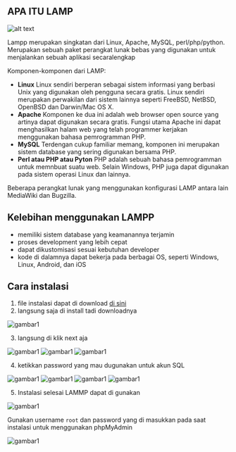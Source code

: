## APA ITU LAMP

![alt text](./src/lampu.jpg)

Lampp merupakan singkatan dari Linux, Apache, MySQL, perl/php/python. Merupakan sebuah paket perangkat lunak bebas yang digunakan untuk menjalankan sebuah aplikasi secaralengkap

Komponen-komponen dari LAMP:
- **Linux** Linux sendiri berperan sebagai sistem informasi yang berbasi Unix yang digunakan oleh pengguna secara gratis. Linux sendiri merupakan perwakilan dari sistem lainnya seperti FreeBSD, NetBSD, OpenBSD dan Darwin/Mac OS X.
- **Apache** Komponen ke dua ini adalah web browser open source yang artinya dapat digunakan secara gratis. Fungsi utama Apache ini dapat menghasilkan halam web yang telah programmer kerjakan  menggunakan bahasa pemrogramman PHP.
- **MySQL** Terdengan cukup familiar memang, komponen ini merupakan sistem database yang sering digunakan bersama PHP.
- **Perl atau PHP atau Pyton**  PHP adalah sebuah bahasa pemrogramman untuk memnbuat suatu web. Selain Windows, PHP juga dapat digunakan pada sistem operasi Linux dan lainnya.

Beberapa perangkat lunak yang menggunakan konfigurasi LAMP antara lain MediaWiki dan Bugzilla.

## Kelebihan menggunakan LAMPP
- memiliki sistem database yang keamanannya terjamin
- proses development yang lebih cepat
- dapat dikustomisasi sesuai kebutuhan developer
- kode di dalamnya dapat bekerja pada berbagai OS, seperti Windows, Linux, Android, dan iOS

## Cara instalasi

 1. file instalasi dapat di download [di sini](https://bitnami.com/stack/lamp/installer)
 2. langsung saja di install tadi downloadnya 
   
   ![gambar1](src/pict1.jpg)

 3. langsung di klik next aja
   
   ![gambar1](src/pict2.jpg)
   ![gambar1](src/pict3.jpg)
   ![gambar1](src/pict4.jpg)

 4. ketikkan password yang mau dugunakan untuk akun SQL  
     
   ![gambar1](src/pict5.jpg)
   ![gambar1](src/pict6.jpg)
   ![gambar1](src/pict7.jpg)
   ![gambar1](src/pict8.jpg)

 5. Instalasi selesai LAMMP dapat di gunakan
   
   ![gambar1](src/pict9.jpg)

Gunakan username `root` dan password yang di masukkan pada saat instalasi untuk menggunakan phpMyAdmin

![gambar1](src/pict10.jpg)
